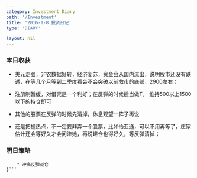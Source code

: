 ```yaml
---
category: Investment Diary
path: '/Investment'
title: '2016-1-8 投资日记'
type: 'DIARY'

layout: nil
---
```


### 本日收获

* 美元走强，非农数据好转，经济复苏，资金会从国内流出，说明股市还没有跌透，在等几个月等到二季度看会不会突破以前救市的底部，2900左右；

* 注册制暂缓，对借壳是一个利好；在反弹的时候适当做T， 维持500以上1500以下的持仓即可

* 其他的股票在反弹的时候先清掉，休息观望一阵子再说

* 还是把握热点，不一定要非弄一个股票，比如怡亚通，可以不用再等了，庄家估计还会等好久才会问津她，再说建仓也得好久，等反弹清掉；


### 明日策略

```{
    * 冲高反弹减仓
}```
